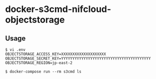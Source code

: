 # docker-s3cmd-nifcloud-objectstorage

## Usage

```
$ vi .env
OBJECTSTORAGE_ACCESS_KEY=XXXXXXXXXXXXXXXXXXXX
OBJECTSTORAGE_SECRET_KEY=YYYYYYYYYYYYYYYYYYYYYYYYYYYYYYYYYYYYYYYY
OBJECTSTORAGE_REGION=jp-east-2

$ docker-compose run --rm s3cmd ls
```
